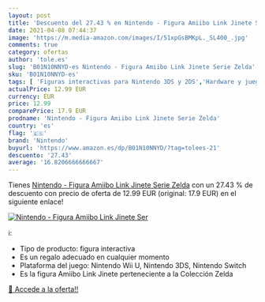 ```yaml
---
layout: post
title: 'Descuento del 27.43 % en Nintendo - Figura Amiibo Link Jinete Ser'
date: 2021-04-08 07:44:37
image: 'https://m.media-amazon.com/images/I/51xpGsBMKpL._SL400_.jpg'
comments: true
category: ofertas
author: 'tole.es'
slug: 'B01N10NNYD-es Nintendo - Figura Amiibo Link Jinete Serie Zelda'
sku: 'B01N10NNYD-es'
tags: [ 'Figuras interactivas para Nintendo 3DS y 2DS','Hardware y juegos para Nintendo 3DS y 2DS','Sistemas precursores y micro consolas','Videojuegos','nintendo', ]
actualPrice: 12.99 EUR
currency: EUR
price: 12.99
comparePrice: 17.9 EUR
prodname: 'Nintendo - Figura Amiibo Link Jinete Serie Zelda'
country: 'es'
flag: '🇪🇸'
brand: 'Nintendo'
buyurl: 'https://www.amazon.es/dp/B01N10NNYD/?tag=tolees-21'
descuento: '27.43'
average: '16.8206666666667'
---
```


Tienes [Nintendo - Figura Amiibo Link Jinete Serie Zelda](https://www.amazon.es/dp/B01N10NNYD/?tag=tolees-21) con un 27.43 % de descuento con precio de oferta de 12.99 EUR (original: 17.9 EUR) en el siguiente enlace!

[![Nintendo - Figura Amiibo Link Jinete Ser](https://m.media-amazon.com/images/I/51xpGsBMKpL._SL400_.jpg)](https://www.amazon.es/dp/B01N10NNYD/?tag=tolees-21)

ℹ️:

- Tipo de producto: figura interactiva
- Es un regalo adecuado en cualquier momento
- Plataforma del juego: Nintendo Wii U, Nintendo 3DS, Nintendo Switch
- Es la figura Amiibo Link Jinete perteneciente a la Colección Zelda

[🛒 Accede a la oferta!!](https://www.amazon.es/dp/B01N10NNYD/?tag=tolees-21)
